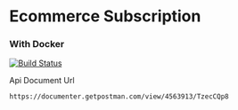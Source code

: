 # Ecommerce Subscription
### With Docker


[![Build Status](https://travis-ci.org/joemccann/dillinger.svg?branch=master)](https://travis-ci.org/joemccann/dillinger)

Api Document Url

```sh
https://documenter.getpostman.com/view/4563913/TzecCQp8
```
